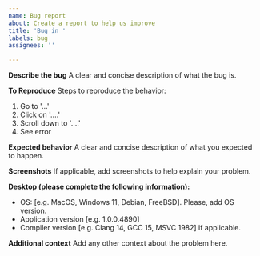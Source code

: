 ```yaml
---
name: Bug report
about: Create a report to help us improve
title: 'Bug in '
labels: bug
assignees: ''

---
```


**Describe the bug**
A clear and concise description of what the bug is.

**To Reproduce**
Steps to reproduce the behavior:
1. Go to '...'
2. Click on '....'
3. Scroll down to '....'
4. See error

**Expected behavior**
A clear and concise description of what you expected to happen.

**Screenshots**
If applicable, add screenshots to help explain your problem.

**Desktop (please complete the following information):**
 - OS: [e.g. MacOS, Windows 11, Debian, FreeBSD]. Please, add OS version.
 - Application version [e.g. 1.0.0.4890]
 - Compiler version [e.g. Clang 14, GCC 15, MSVC 1982] if applicable.

**Additional context**
Add any other context about the problem here.
